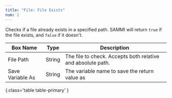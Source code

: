 ```yaml
---
title: "File: File Exists"
num: 2
---
```


Checks if a file already exists in a specified path. SAMMI will return `true` if the file exists, and `false` if it doesn't.

| Box Name | Type | Description |
|-------|--------|--------
|File Path|String|The file to check. Accepts both relative and absolute path.|
|Save Variable As|String|The variable name to save the return value as
{:class='table table-primary' }








